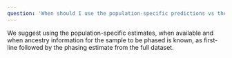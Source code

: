 ```yaml
---
question: 'When should I use the population-specific predictions vs the prediction from the full dataset?'
---
```


We suggest using the population-specific estimates, when available and when ancestry information for the sample to be phased is known, as first-line followed by the phasing estimate from the full dataset.

